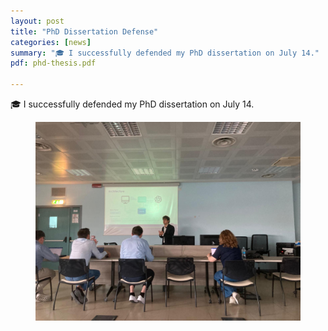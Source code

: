 ```yaml
---
layout: post
title: "PhD Dissertation Defense"
categories: [news]
summary: "🎓 I successfully defended my PhD dissertation on July 14."
pdf: phd-thesis.pdf

---
```


🎓 I successfully defended my PhD dissertation on July 14.

<figure>
  <img src="/images/dissertation/teaser.jpeg" alt="Dissertation teaser" />
  </figure>



